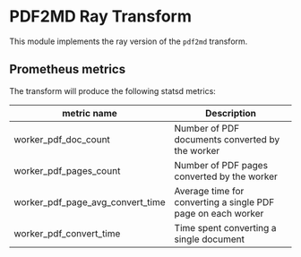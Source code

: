 # PDF2MD Ray Transform 

This module implements the ray version of the `pdf2md` transform.


## Prometheus metrics

The transform will produce the following statsd metrics:

| metric name                      | Description                                                      |
|----------------------------------|------------------------------------------------------------------|
| worker_pdf_doc_count             | Number of PDF documents converted by the worker                  |
| worker_pdf_pages_count           | Number of PDF pages converted by the worker                      |
| worker_pdf_page_avg_convert_time | Average time for converting a single PDF page on each worker     |
| worker_pdf_convert_time          | Time spent converting a single document                          |

